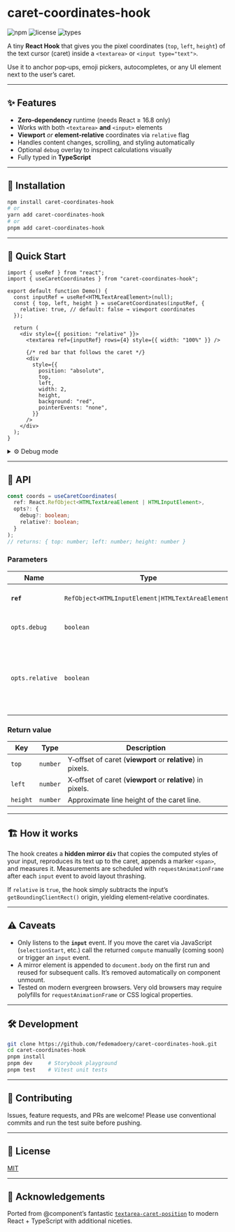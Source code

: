 # caret-coordinates-hook

![npm](https://img.shields.io/npm/v/caret-coordinates-hook?style=flat-square)
![license](https://img.shields.io/github/license/fedemadoery/caret-coordinates-hook?style=flat-square)
![types](https://img.shields.io/npm/types/caret-coordinates-hook?style=flat-square)

A tiny **React Hook** that gives you the pixel coordinates (`top`, `left`, `height`) of the text cursor (caret) inside a `<textarea>` or `<input type="text">`.

Use it to anchor pop‑ups, emoji pickers, autocompletes, or any UI element next to the user’s caret.

---

## ✨ Features

* **Zero‑dependency** runtime (needs React ≥ 16.8 only)
* Works with both `<textarea>` **and** `<input>` elements 
* **Viewport** *or* **element‑relative** coordinates via `relative` flag
* Handles content changes, scrolling, and styling automatically
* Optional `debug` overlay to inspect calculations visually
* Fully typed in **TypeScript**

---

## 🚀 Installation

```bash
npm install caret-coordinates-hook
# or
yarn add caret-coordinates-hook
# or
pnpm add caret-coordinates-hook
```

---

## 🔧 Quick Start

```tsx
import { useRef } from "react";
import { useCaretCoordinates } from "caret-coordinates-hook";

export default function Demo() {
  const inputRef = useRef<HTMLTextAreaElement>(null);
  const { top, left, height } = useCaretCoordinates(inputRef, {
    relative: true, // default: false → viewport coordinates
  });

  return (
    <div style={{ position: "relative" }}>
      <textarea ref={inputRef} rows={4} style={{ width: "100%" }} />

      {/* red bar that follows the caret */}
      <div
        style={{
          position: "absolute",
          top,
          left,
          width: 2,
          height,
          background: "red",
          pointerEvents: "none",
        }}
      />
    </div>
  );
}
```

<details>
<summary>⚙️ Debug mode</summary>

```ts
const coords = useCaretCoordinates(inputRef, { debug: true });
```

`debug: true` paints a yellow marker inside the hidden mirror so you can verify accuracy while developing.

</details>

---

## 📝 API

```ts
const coords = useCaretCoordinates(
  ref: React.RefObject<HTMLTextAreaElement | HTMLInputElement>,
  opts?: {
    debug?: boolean;
    relative?: boolean;
  }
);
// returns: { top: number; left: number; height: number }
```

### Parameters

| Name            | Type                                              | Default              | Description                                                                                                                                                                                   |                                                      |
| --------------- |---------------------------------------------------|----------------------| --------------------------------------------------------------------------------------------------------------------------------------------------------------------------------------------- | ---------------------------------------------------- |
| **`ref`**       | `RefObject<HTMLInputElement\|HTMLTextAreaElement>` |  —                                                                                                                                                                                             | React ref pointing at the element you want to track. |
| `opts.debug`    | `boolean`                                         | `false`              | Highlights caret marker inside the mirror for easier debugging.                                                                                                                               |                                                      |
| `opts.relative` | `boolean`                                         | `false`              | When `false` (default) `top` & `left` are **viewport** coordinates using `getBoundingClientRect()`. <br>When `true`, the coordinates are **relative to the input element**’s top‑left corner. |                                                      |

### Return value

| Key      | Type     | Description                                                 |
| -------- | -------- | ----------------------------------------------------------- |
| `top`    | `number` | Y‑offset of caret (**viewport** or **relative**) in pixels. |
| `left`   | `number` | X‑offset of caret (**viewport** or **relative**) in pixels. |
| `height` | `number` | Approximate line height of the caret line.                  |

---

## 🏗️ How it works

The hook creates a **hidden mirror `div`** that copies the computed styles of your input, reproduces its text up to the caret, appends a marker `<span>`, and measures it. Measurements are scheduled with `requestAnimationFrame` after each `input` event to avoid layout thrashing.

If `relative` is `true`, the hook simply subtracts the input’s `getBoundingClientRect()` origin, yielding element‑relative coordinates.

---

## ⚠️ Caveats

* Only listens to the **`input`** event. If you move the caret via JavaScript (`selectionStart`, etc.) call the returned `compute` manually (coming soon) or trigger an `input` event.
* A mirror element is appended to `document.body` on the first run and reused for subsequent calls. It’s removed automatically on component unmount.
* Tested on modern evergreen browsers. Very old browsers may require polyfills for `requestAnimationFrame` or CSS logical properties.

---

## 🛠 Development

```bash
git clone https://github.com/fedemadoery/caret-coordinates-hook.git
cd caret-coordinates-hook
pnpm install
pnpm dev     # Storybook playground
pnpm test    # Vitest unit tests
```

---

## 🤝 Contributing

Issues, feature requests, and PRs are welcome! Please use conventional commits and run the test suite before pushing.

---

## 📜 License

[MIT](LICENSE)

---

## 📣 Acknowledgements

Ported from @component’s fantastic [`textarea-caret-position`](https://github.com/component/textarea-caret-position) to modern React + TypeScript with additional niceties.
